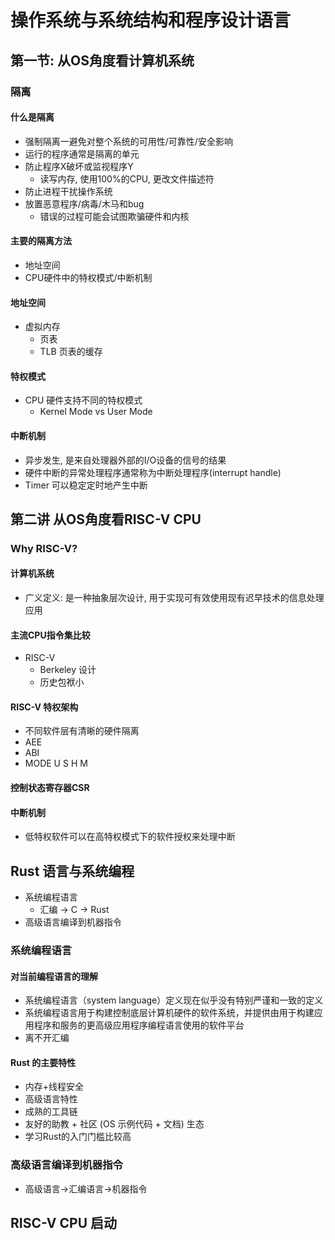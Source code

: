 # 操作系统与系统结构和程序设计语言
## 第一节: 从OS角度看计算机系统
### 隔离
#### 什么是隔离
- 强制隔离一避免对整个系统的可用性/可靠性/安全影响
- 运行的程序通常是隔离的单元
- 防止程序X破坏或监视程序Y
	-	读写内存, 使用100%的CPU, 更改文件描述符
- 防止进程干扰操作系统
- 放置恶意程序/病毒/木马和bug
	- 错误的过程可能会试图欺骗硬件和内核

####  主要的隔离方法
- 地址空间
- CPU硬件中的特权模式/中断机制

#### 地址空间
- 虚拟内存
	- 页表
	- TLB 页表的缓存

#### 特权模式
- CPU 硬件支持不同的特权模式
	- Kernel Mode vs User Mode

#### 中断机制
- 异步发生, 是来自处理器外部的I/O设备的信号的结果
- 硬件中断的异常处理程序通常称为中断处理程序(interrupt handle)
- Timer 可以稳定定时地产生中断

## 第二讲 从OS角度看RISC-V CPU
### Why RISC-V?
#### 计算机系统
- 广义定义: 是一种抽象层次设计, 用于实现可有效使用现有迟早技术的信息处理应用

#### 主流CPU指令集比较
- RISC-V 
	-	Berkeley 设计
	- 历史包袱小

#### RISC-V 特权架构
- 不同软件层有清晰的硬件隔离
- AEE
- ABI
- MODE U S H M

#### 控制状态寄存器CSR

#### 中断机制
- 低特权软件可以在高特权模式下的软件授权来处理中断

## Rust 语言与系统编程
- 系统编程语言
	- 汇编 -> C -> Rust
- 高级语言编译到机器指令

### 系统编程语言
#### 对当前编程语言的理解
- 系统编程语言（system language）定义现在似乎没有特别严谨和一致的定义
- 系统编程语言用于构建控制底层计算机硬件的软件系统，并提供由用于构建应用程序和服务的更高级应用程序编程语言使用的软件平台
- 离不开汇编

#### Rust 的主要特性
- 内存+线程安全
- 高级语言特性
- 成熟的工具链
- 友好的助教 + 社区 (OS 示例代码 + 文档) 生态
- 学习Rust的入门门槛比较高

### 高级语言编译到机器指令
- 高级语言->汇编语言->机器指令

## RISC-V CPU 启动

